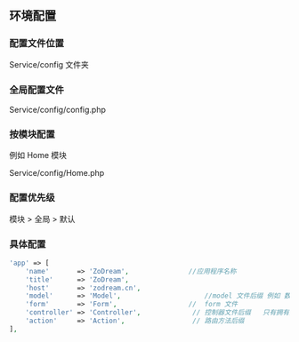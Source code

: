 ## 环境配置

### 配置文件位置

Service/config 文件夹

### 全局配置文件

Service/config/config.php

### 按模块配置

例如 Home 模块

Service/config/Home.php

### 配置优先级

模块 > 全局 > 默认

### 具体配置
```php
'app' => [
    'name'       => 'ZoDream',               //应用程序名称
	'title'      => 'ZoDream',
    'host'       => 'zodream.cn',
    'model'      => 'Model',                     //model 文件后缀 例如 数据表 user 对应的model 为UserModel
    'form'       => 'Form',                  //  form 文件
    'controller' => 'Controller',             // 控制器文件后缀   只有拥有控制器后缀的文件才能自动解析为路由
    'action'     => 'Action',                 // 路由方法后缀     
],
```

